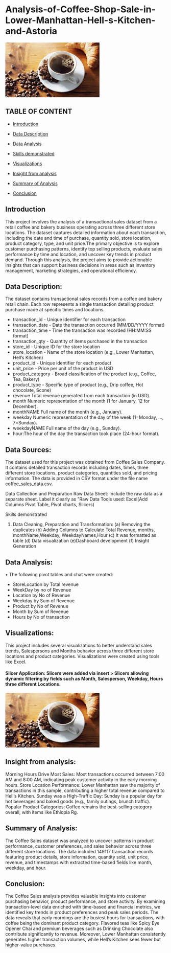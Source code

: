 # Analysis-of-Coffee-Shop-Sale-in-Lower-Manhattan-Hell-s-Kitchen-and-Astoria

![Coffee Sales](CoffeeSale.jpeg)

## TABLE OF CONTENT

- [Introduction](#Introduction)

- [Data Description](#Data-Description)


- [Data Analysis](#Data-Analysis)

- [Skills demonstrated](#Skills-demonstrated)

- [Visualizations](#Visualizations)

- [Insight from analysis](#Insight-from-analysis)

- [Summary of Analysis](#Summary-of-Analysis)

- [Conclusion](#Conclusion)

## Introduction 
This project involves the analysis of a transactional sales dataset from a retail coffee and bakery business operating across three different store locations. The dataset captures detailed information about each transaction, including the date and time of purchase, quantity sold, store location, product category, type, and unit price.The primary objective is to explore customer purchasing patterns, identify top selling products, evaluate sales performance by time and location, and uncover key trends in product demand. Through this analysis, the project aims to provide actionable insights that can support business decisions in areas such as inventory management, marketing strategies, and operational efficiency.
## Data Description: 
The dataset contains transactional sales records from a coffee and bakery retail chain. Each row represents a single transaction detailing product purchase made at specific times and locations.
 - transaction_id -	Unique identifier for each transaction
 - transaction_date -	Date the transaction occurred (MM/DD/YYYY format)
 - transaction_time -	Time the transaction was recorded (HH:MM:SS format)
 - transaction_qty -	Quantity of items purchased in the transaction
 - store_id -	Unique ID for the store location
 - store_location -	Name of the store location (e.g., Lower Manhattan, Hell’s Kitchen)
 - product_id -	Unique identifier for each product
 - unit_price -	Price per unit of the product in USD
 - product_category -	Broad classification of the product (e.g., Coffee, Tea, Bakery)
 - product_type -	Specific type of product (e.g., Drip coffee, Hot chocolate, Scone)
 - revenue	Total revenue generated from each transaction (in USD).
 - month	Numeric representation of the month (1 for January, 12 for December).
 - monthNAME	Full name of the month (e.g., January).
 - weekday	Numeric representation of the day of the week (1=Monday, ..., 7=Sunday).
 - weekdayNAME	Full name of the day (e.g., Sunday).
 - hour:The hour of the day the transaction took place (24-hour format).

## Data Sources: 
The dataset used for this project was obtained from Coffee Sales Company. It contains detailed transaction records including dates, times, three different store locations, product categories, quantities sold, and pricing information. The data is provided in CSV format under the file name coffee_sales_data.csv.

Data Collection and Preparation 
Raw Data Sheet: Include the raw data as a separate sheet. Label it clearly as "Raw Data 
Tools used: Excel(Add Columns Pivot Table, Pivot charts, Slicers) 

Skills demonstrated
1. Data Cleaning, Preparation  and Transformation:
 (a) Removing the duplicates
 (b) Adding Columns to Calculate Total Revenue, months, monthName,Weekday, 
      WeekdayNames,Hour
  (c)  It was formatted as table
  (d) Data visualization 
  (e)Dashboard development 
  (f) Insight Generation 

## Data Analysis:
•	The following pivot tables and chat were created:
 - StoreLocation by Total revenue
 - WeekDay by no of  Revenue
 - Location by No of Revenue
 - Weekday by Sum of Revenue
 - Product by No of Revenue 
 - Month  by Sum of Revenue
 - Hours by No of transaction

## Visualizations: 
This project includes several visualizations to better understand sales trends, Salespersons and Months  behavior across three different store locations and product categories. Visualizations were created using tools like Excel.
#### Slicer Application: Slicers were added via insert > Slicers allowing dynamic filtering by fields such as Month, Salesperson, Weekday, Hours three different Locations.
![Coffee Sales](CoffeeSale.jpeg)

## Insight from analysis:
Morning Hours Drive Most Sales: Most transactions occurred between 7:00 AM and 8:00 AM, indicating peak customer activity in the early morning hours.
Store Location Performance: Lower Manhattan saw the majority of transactions in this sample, contributing a higher total revenue compared to Hell’s Kitchen.
Sunday was a High-Traffic Day: Sunday is a popular day for hot beverages and baked goods (e.g., family outings, brunch traffic).
Popular Product Categories: Coffee remains the best-selling category overall, with items like Ethiopia Rg.

## Summary of Analysis:
The Coffee Sales dataset was analyzed to uncover patterns in product performance, customer preferences, and sales behavior across three different  store locations. The data included 149117 transaction records featuring product details, store information, quantity sold, unit price, revenue, and timestamps with extracted time-based fields like month, weekday, and hour.

## Conclusion:
The Coffee Sales analysis provides valuable insights into customer purchasing behavior, product performance, and store activity. By examining transaction-level data enriched with time-based and financial metrics, we identified key trends in product preferences and peak sales periods.
The data reveals that early mornings are the busiest hours for transactions, with coffee being the dominant product category. Flavored teas like Spicy Eye Opener Chai and premium beverages such as Drinking Chocolate also contribute significantly to revenue. Moreover, Lower Manhattan consistently generates higher transaction volumes, while Hell’s Kitchen sees fewer but higher-value purchases.
